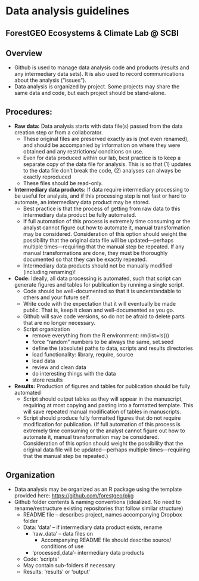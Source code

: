 # Data analysis guidelines
## ForestGEO Ecosystems & Climate Lab @ SCBI

## Overview
- Github is used to manage data analysis code and products (results and any intermediary data sets). It is also used to record communications about the analysis (“issues”). 
- Data analysis is organized by project. Some projects may share the same data and code, but each project should be stand-alone.
## Procedures:
  - **Raw data:** Data analysis starts with data file(s) passed from the data creation step or from a collaborator. 
      - These original files are preserved exactly as is (not even renamed), and should be accompanied by information on where they were obtained and any restrictions/ conditions on use.
      - Even for data produced within our lab, best practice is to keep a separate copy of the data file for analysis. This is so that (1) updates to the data file don’t break the code, (2) analyses can always be exactly reproduced 
      - These files should be read-only.
  - **Intermediary data products:** If data require intermediary processing to be useful for analysis, and if this processing step is not fast or hard to automate, an intermediary data product may be stored. 
      - Best practice is that the process of getting from raw data to this intermediary data product be fully automated.
      - If full automation of this process is extremely time consuming or the analyst cannot figure out how to automate it, manual transformation may be considered. Consideration of this option should weight the possibility that the original data file will be updated—perhaps multiple times—requiring that the manual step be repeated. If any manual transformations are done, they must be thoroughly documented so that they can be exactly repeated.
      - Intermediary data products should not be manually modified (including renaming)!
  - **Code:** Ideally, all data processing is automated, such that script can generate figures and tables for publication by running a single script.
      - Code should be well-documented so that it is understandable to others and your future self. 
      - Write code with the  expectation that it will eventually be made public. That is, keep it clean and well-documented as you go.
      - Github will save code versions, so do not be afraid to delete parts that are no longer necessary.
      - Script organization
        - remove everything from the R environment: rm(list=ls())
        - force “random” numbers to be always the same, set.seed
        - define the (absolute) paths to data, scripts and results directories
        - load functionality: library, require, source
        - load data
        - review and clean data
        - do interesting things with the data
        - store results
  - **Results:** Production of figures and tables for publication should be fully automated
      - Script should output tables as they will appear in the manuscript, requiring at most copying and pasting into a formatted template. This will save repeated manual modification of tables in manuscripts.
      - Script should produce fully formatted figures that do not require modification for publication. (If full automation of this process is extremely time consuming or the analyst cannot figure out how to automate it, manual transformation may be considered. Consideration of this option should weight the possibility that the original data file will be updated—perhaps multiple times—requiring that the manual step be repeated.)
      
## Organization
- Data analysis may be organized as an R package using the template provided here: https://github.com/forestgeo/pkg 
- Github folder contents & naming conventions (idealized. No need to rename/restructure existing repositories that follow similar structure) 
  - README file – describes project, names accompanying Dropbox folder
  - Data: ‘data’ – if intermediary data product exists, rename
     - ‘raw_data’ – data files on
        - Accompanying README file should describe source/ conditions of use
     - ‘processed_data’- intermediary data products
  - Code: ‘scripts’
   - May contain sub-folders if necessary
  - Results: ‘results’ or ‘output’
